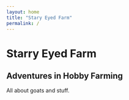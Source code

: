 ```yaml
---
layout: home
title: "Stary Eyed Farm"
permalink: /
---
```


# Starry Eyed Farm 
## Adventures in Hobby Farming

All about goats and stuff.
